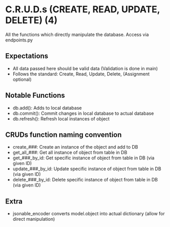 # C.R.U.D.s (CREATE, READ, UPDATE, DELETE) (4)

All the functions which directly manipulate the database. Access via endpoints.py

## Expectations
- All data passed here should be valid data (Validation is done in main)
- Follows the standard: Create, Read, Update, Delete, (Assignment optional)

## Notable Functions
- db.add(): Adds to local database
- db.commit(): Commit changes in local database to actual database
- db.refresh(): Refresh local instances of object

## CRUDs function naming convention
- create_###: Create an instance of the object and add to DB
- get_all_###: Get all instance of object from table in DB
- get_###_by_id: Get specific instance of object from table in DB (via given ID)
- update_###_by_id: Update specific instance of object from table in DB (via given ID)
- delete_###_by_id: Delete specific instance of object from table in DB (via given ID)

## Extra
- jsonable_encoder converts model.object into actual dictionary (allow for direct manipulation)
